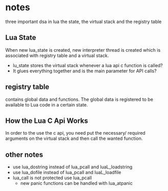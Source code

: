 # notes

three important dsa in lua the state, the virtual stack and the registry table

## Lua State

When new lua_state is created, new interpreter thread is created which is associated with registry table and a virtual stack.

- lu_state stores the virtual stack whenever a lua api c function is called?
- It glues everything together and is the main parameter for API calls?

## registry table

contains global data and functions. The global data is registered to be available to Lua code in a certain state.

## How the Lua C Api Works

In order to the use the c api, you need put the necessary/ required arguments on the virtual stack and then call the wanted function.

## other notes

- use lua_dostring instead of lua_pcall and luaL_loadstring
- use lua_dofile instead of lua_pcall and luaL_loadfile
- lua_call is not protected use lua_pcall
  - new panic functions can be handled with lua_atpanic
